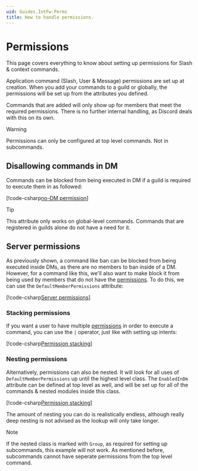 ```yaml
---
uid: Guides.IntFw.Perms
title: How to handle permissions.
---
```


# Permissions

This page covers everything to know about setting up permissions for Slash & context commands.

Application command (Slash, User & Message) permissions are set up at creation.
When you add your commands to a guild or globally, the permissions will be set up from the attributes you defined.

Commands that are added will only show up for members that meet the required permissions.
There is no further internal handling, as Discord deals with this on its own.

> [!WARNING]
> Permissions can only be configured at top level commands. Not in subcommands.

## Disallowing commands in DM

Commands can be blocked from being executed in DM if a guild is required to execute them in as followed:

[!code-csharp[no-DM permission](samples/permissions/guild-only.cs)]

> [!TIP]
> This attribute only works on global-level commands. Commands that are registered in guilds alone do not have a need for it.

## Server permissions

As previously shown, a command like ban can be blocked from being executed inside DMs,
as there are no members to ban inside of a DM. However, for a command like this,
we'll also want to make block it from being used by members that do not have the [permissions].
To do this, we can use the `DefaultMemberPermissions` attribute:

[!code-csharp[Server permissions](samples/permissions/guild-perms.cs)]

### Stacking permissions

If you want a user to have multiple [permissions] in order to execute a command, you can use the `|` operator, just like with setting up intents:

[!code-csharp[Permission stacking](samples/permissions/perm-stacking.cs)]

### Nesting permissions

Alternatively, permissions can also be nested.
It will look for all uses of `DefaultMemberPermissions` up until the highest level class.
The `EnabledInDm` attribute can be defined at top level as well,
and will be set up for all of the commands & nested modules inside this class.

[!code-csharp[Permission stacking](samples/permissions/perm-nesting.cs)]

The amount of nesting you can do is realistically endless, although really deep nesting is not advised as the lookup will only take longer.

> [!NOTE]
> If the nested class is marked with `Group`, as required for setting up subcommands, this example will not work.
> As mentioned before, subcommands cannot have seperate permissions from the top level command.

[permissions]: xref:Discord.GuildPermission

